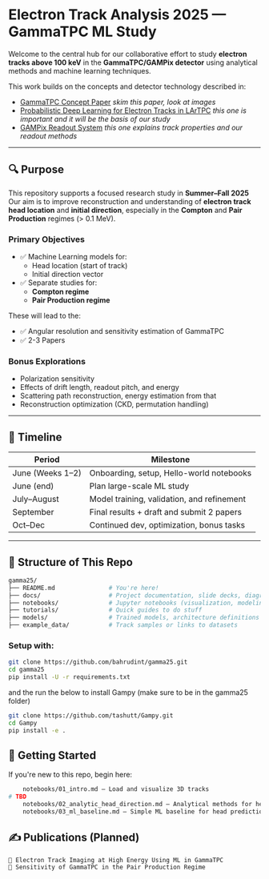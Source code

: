 # Electron Track Analysis 2025 — GammaTPC ML Study

Welcome to the central hub for our collaborative effort to study **electron tracks above 100 keV** in the **GammaTPC/GAMPix detector** using analytical methods and machine learning techniques.

This work builds on the concepts and detector technology described in:
- [GammaTPC Concept Paper](https://arxiv.org/abs/2502.14841) _skim this paper, look at images_
- [Probabilistic Deep Learning for Electron Tracks in LArTPC](https://arxiv.org/abs/2207.07805) _this one is important and it will be the basis of our study_
- [GAMPix Readout System](https://arxiv.org/abs/2402.00902) _this one explains track properties and our readout methods_ 

---

## 🔍 Purpose

This repository supports a focused research study in **Summer–Fall 2025**
Our aim is to improve reconstruction and understanding of **electron track head location** and **initial direction**, especially in the **Compton** and **Pair Production** regimes (> 0.1 MeV).

### Primary Objectives

- ✅ Machine Learning models for:
  - Head location (start of track)
  - Initial direction vector
- ✅ Separate studies for:
  - **Compton regime**
  - **Pair Production regime**

These will lead to the:
- ✅ Angular resolution and sensitivity estimation of GammaTPC
- ✅ 2-3 Papers 

### Bonus Explorations
- Polarization sensitivity
- Effects of drift length, readout pitch, and energy
- Scattering path reconstruction, energy estimation from that
- Reconstruction optimization (CKD, permutation handling)

---

## 📆 Timeline

| Period | Milestone |
|--------|-----------|
| June (Weeks 1–2) | Onboarding, setup, Hello-world notebooks |
| June (end) | Plan large-scale ML study |
| July–August | Model training, validation, and refinement |
| September | Final results + draft and submit 2 papers |
| Oct–Dec | Continued dev, optimization, bonus tasks |

---

## 🧠 Structure of This Repo

```bash
gamma25/
├── README.md               # You're here!
├── docs/                   # Project documentation, slide decks, diagrams
├── notebooks/              # Jupyter notebooks (visualization, modeling, etc.)
├── tutorials/              # Quick guides to do stuff
├── models/                 # Trained models, architecture definitions
├── example_data/           # Track samples or links to datasets
```

### Setup with:
```bash
git clone https://github.com/bahrudint/gamma25.git
cd gamma25
pip install -U -r requirements.txt
```
and the run the below to install Gampy (make sure to be in the gamma25 folder)

```bash
git clone https://github.com/tashutt/Gampy.git
cd Gampy
pip install -e .
```

## 🧪 Getting Started

If you're new to this repo, begin here:
```bash
    notebooks/01_intro.md — Load and visualize 3D tracks
# TBD
    notebooks/02_analytic_head_direction.md — Analytical methods for head/direction
    notebooks/03_ml_baseline.md — Simple ML baseline for head prediction
```


## ✍️ Publications (Planned)
    📄 Electron Track Imaging at High Energy Using ML in GammaTPC
    📄 Sensitivity of GammaTPC in the Pair Production Regime
